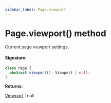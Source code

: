 ```yaml
---
sidebar_label: Page.viewport
---
```


# Page.viewport() method

Current page viewport settings.

#### Signature:

```typescript
class Page {
  abstract viewport(): Viewport | null;
}
```

**Returns:**

[Viewport](./puppeteer.viewport.md) \| null
